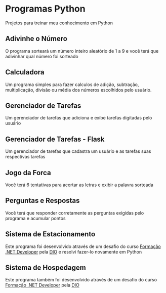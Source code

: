 # Programas Python
Projetos para treinar meu conhecimento em Python

## Adivinhe o Número
O programa sorteará um número inteiro aleatório de 1 a 9 e você terá que adivinhar qual número foi sorteado

## Calculadora
Um programa simples para fazer calculos de adição, subtração, multiplicação, divisão ou média dos números escolhidos pelo usuário.

## Gerenciador de Tarefas
Um gerenciador de tarefas que adiciona e exibe tarefas digitadas pelo usuário

## Gerenciador de Tarefas - Flask
Um gerenciador de tarefas que cadastra um usuário e as tarefas suas respectivas tarefas

## Jogo da Forca
Você terá 6 tentativas para acertar as letras e exibir a palavra sorteada

## Perguntas e Respostas
Você terá que responder corretamente as perguntas exigidas pelo programa e acumular pontos

## Sistema de Estacionamento
Este programa foi desenvolvido através de um desafio do curso [Formação .NET Developer](https://dio.me/curso-dot-net/AFD1W2MD3BXI) pela [DIO](https://web.dio.me/) e resolvi fazer-lo novamente em Python

## Sistema de Hospedagem
Este programa também foi desenvolvido através de um desafio do curso [Formação .NET Developer](https://dio.me/curso-dot-net/AFD1W2MD3BXI) pela [DIO](https://web.dio.me/)
